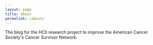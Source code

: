 ```yaml
---
layout: page
title: About
permalink: /about/
---
```


The blog for the HCII research project to improve the American Cancer Society's Cancer Survivor Network.
